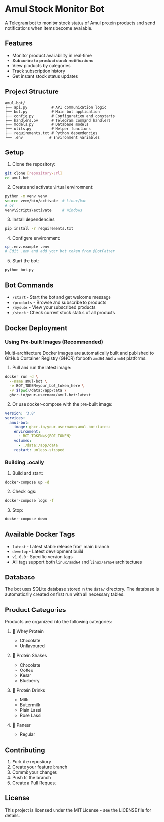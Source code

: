 # Amul Stock Monitor Bot

A Telegram bot to monitor stock status of Amul protein products and send notifications when items become available.

## Features

- Monitor product availability in real-time
- Subscribe to product stock notifications
- View products by categories
- Track subscription history
- Get instant stock status updates

## Project Structure

```
amul-bot/
├── api.py           # API communication logic
├── bot.py           # Main bot application
├── config.py        # Configuration and constants
├── handlers.py      # Telegram command handlers
├── models.py        # Database models
├── utils.py         # Helper functions
├── requirements.txt # Python dependencies
└── .env            # Environment variables
```

## Setup

1. Clone the repository:
```bash
git clone [repository-url]
cd amul-bot
```

2. Create and activate virtual environment:
```bash
python -m venv venv
source venv/bin/activate  # Linux/Mac
# or
venv\Scripts\activate     # Windows
```

3. Install dependencies:
```bash
pip install -r requirements.txt
```

4. Configure environment:
```bash
cp .env.example .env
# Edit .env and add your bot token from @BotFather
```

5. Start the bot:
```bash
python bot.py
```

## Bot Commands

- `/start` - Start the bot and get welcome message
- `/products` - Browse and subscribe to products
- `/mysubs` - View your subscribed products
- `/stock` - Check current stock status of all products

## Docker Deployment

### Using Pre-built Images (Recommended)

Multi-architecture Docker images are automatically built and published to GitHub Container Registry (GHCR) for both `amd64` and `arm64` platforms.

1. Pull and run the latest image:
```bash
docker run -d \
  --name amul-bot \
  -e BOT_TOKEN=your_bot_token_here \
  -v $(pwd)/data:/app/data \
  ghcr.io/your-username/amul-bot:latest
```

2. Or use docker-compose with the pre-built image:
```yaml
version: '3.8'
services:
  amul-bot:
    image: ghcr.io/your-username/amul-bot:latest
    environment:
      - BOT_TOKEN=${BOT_TOKEN}
    volumes:
      - ./data:/app/data
    restart: unless-stopped
```

### Building Locally

1. Build and start:
```bash
docker-compose up -d
```

2. Check logs:
```bash
docker-compose logs -f
```

3. Stop:
```bash
docker-compose down
```

## Available Docker Tags

- `latest` - Latest stable release from main branch
- `develop` - Latest development build
- `v1.0.0` - Specific version tags
- All tags support both `linux/amd64` and `linux/arm64` architectures

## Database

The bot uses SQLite database stored in the `data/` directory. The database is automatically created on first run with all necessary tables.

## Product Categories

Products are organized into the following categories:

1. 💪 Whey Protein
   - Chocolate
   - Unflavoured

2. 🥤 Protein Shakes
   - Chocolate
   - Coffee
   - Kesar
   - Blueberry

3. 🥛 Protein Drinks
   - Milk
   - Buttermilk
   - Plain Lassi
   - Rose Lassi

4. 🧀 Paneer
   - Regular

## Contributing

1. Fork the repository
2. Create your feature branch
3. Commit your changes
4. Push to the branch
5. Create a Pull Request

## License

This project is licensed under the MIT License - see the LICENSE file for details.